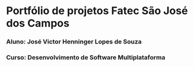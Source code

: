 # Portfólio de projetos Fatec São José dos Campos
### Aluno: José Victor Henninger Lopes de Souza
### Curso: Desenvolvimento de Software Multiplataforma
